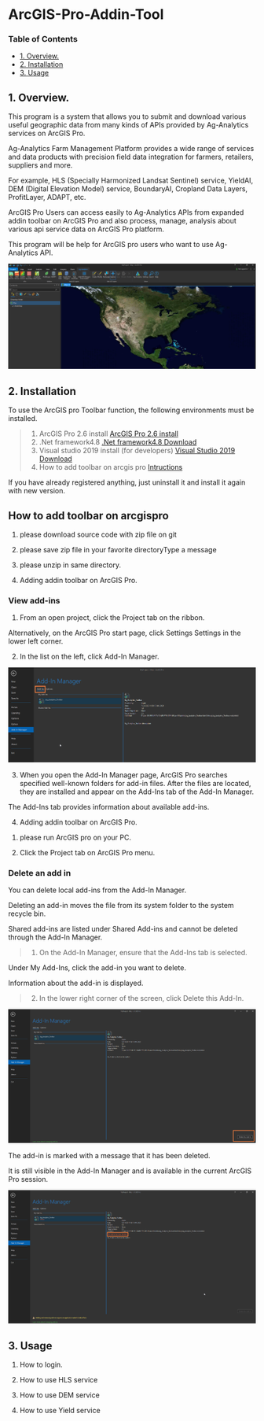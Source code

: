# ArcGIS-Pro-Addin-Tool



### Table of Contents

- [1. Overview.](#1.-Overview.)
- [2. Installation](#2.-Installation.)
- [3. Usage](#3.-Usage)


## 1. Overview.

This program is a system that allows you to submit and download various useful geographic data from many kinds of APIs provided by Ag-Analytics services on ArcGIS Pro.

Ag-Analytics Farm Management Platform provides a wide range of services and data products with precision field data integration for farmers, retailers, suppliers and more.

For example, HLS (Specially Harmonized Landsat Sentinel) service, YieldAI, DEM (Digital Elevation Model) service, BoundaryAI, Cropland Data Layers, ProfitLayer, ADAPT, etc.

ArcGIS Pro Users can access easily to Ag-Analytics APIs from expanded addin toolbar on ArcGIS Pro and also process, manage, analysis about various api service data on ArcGIS Pro platform.

This program will be help for ArcGIS pro users who want to use Ag-Analytics API.

![Project Image](https://github.com/DavidFullstackdev/ArcGIS-Pro-Addin-Tool/blob/master/images/Generalworkflow.png)

## 2. Installation

To use the ArcGIS pro Toolbar function, the following environments must be installed.
> 1) ArcGIS Pro 2.6 install
[ArcGIS Pro 2.6 install](https://pro.arcgis.com/en/pro-app/get-started/install-and-sign-in-to-arcgis-pro.htm)
> 2) .Net framework4.8 
[.Net framework4.8 Download](https://dotnet.microsoft.com/download/)
> 3) Visual studio 2019 install (for developers)
[Visual Studio 2019 Download](https://visualstudio.microsoft.com/downloads/)
> 4) How to add toolbar on arcgis pro
[Intructions](https://awesomeopensource.com/project/Esri/arcgis-pro-sdk-community-samples/) 

If you have already registered anything, just uninstall it and install it again with new version.

## How to add toolbar on arcgispro

1) please download source code with zip file on git

2) please save zip file in your favorite directoryType a message

3)  please unzip in same directory.

4) Adding addin toolbar on ArcGIS Pro.

### View add-ins

1. From an open project, click the Project tab on the ribbon. 

Alternatively, on the ArcGIS Pro start page, click Settings Settings in the lower left corner.

2. In the list on the left, click Add-In Manager.

![Project Image](https://github.com/DavidFullstackdev/ArcGIS-Pro-Addin-Tool/blob/master/images/add-ins.png)

3. When you open the Add-In Manager page, ArcGIS Pro searches specified well-known folders for add-in files. After the files are located, they are installed and appear on the Add-Ins tab of the Add-In Manager. 

The Add-Ins tab provides information about available add-ins.

4. Adding addin toolbar on ArcGIS Pro.

1) please run ArcGIS pro on your PC.

2) Click the Project tab on ArcGIS Pro menu.


### Delete an add in 

You can delete local add-ins from the Add-In Manager. 

Deleting an add-in moves the file from its system folder to the system recycle bin. 

Shared add-ins are listed under Shared Add-ins and cannot be deleted through the Add-In Manager.

> 1. On the Add-In Manager, ensure that the Add-Ins tab is selected. 

Under My Add-Ins, click the add-in you want to delete.

Information about the add-in is displayed.

> 2. In the lower right corner of the screen, click Delete this Add-In.

![Project Image](https://github.com/DavidFullstackdev/ArcGIS-Pro-Addin-Tool/blob/master/images/del-addin.png)

The add-in is marked with a message that it has been deleted. 

It is still visible in the Add-In Manager and is available in the current ArcGIS Pro session.

![Project Image](https://github.com/DavidFullstackdev/ArcGIS-Pro-Addin-Tool/blob/master/images/del-msg.png)


## 3. Usage

1) How to login.

2) How to use HLS service

3) How to use DEM service

4) How to use Yield service





